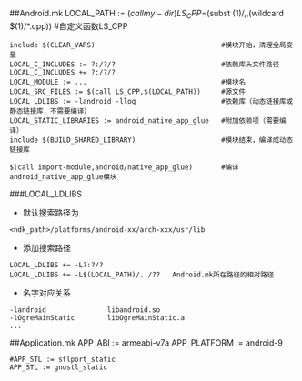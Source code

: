 ##Android.mk
	LOCAL_PATH := $(call my-dir)
	LS_CPP=$(subst $(1)/,,$(wildcard $(1)/*.cpp))		#自定义函数LS_CPP

	include $(CLEAR_VARS)								#模块开始，清理全局变量
	LOCAL_C_INCLUDES := ?:/?/?							#依赖库头文件路径
	LOCAL_C_INCLUDES += ?:/?/?
	LOCAL_MODULE := ...									#模块名
	LOCAL_SRC_FILES := $(call LS_CPP,$(LOCAL_PATH))		#源文件
	LOCAL_LDLIBS := -landroid -llog						#依赖库（动态链接库或静态链接库，不需要编译）
	LOCAL_STATIC_LIBRARIES := android_native_app_glue	#附加依赖项（需要编译）
	include $(BUILD_SHARED_LIBRARY)						#模块结束，编译成动态链接库

	$(call import-module,android/native_app_glue)		#编译android_native_app_glue模块
###LOCAL_LDLIBS
- 默认搜索路径为
<!---->
	<ndk_path>/platforms/android-xx/arch-xxx/usr/lib
- 添加搜索路径
<!---->
	LOCAL_LDLIBS += -L?:?/?
	LOCAL_LDLIBS += -L$(LOCAL_PATH)/../??	Android.mk所在路径的相对路径
- 名字对应关系
<!---->
	-landroid				libandroid.so
	-lOgreMainStatic		libOgreMainStatic.a
	...
##Application.mk
	APP_ABI := armeabi-v7a
	APP_PLATFORM := android-9

	#APP_STL := stlport_static
	APP_STL := gnustl_static